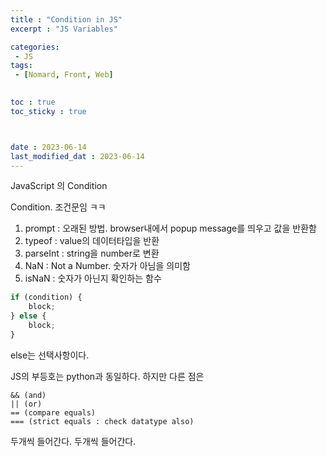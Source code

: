```yaml
---
title : "Condition in JS"
excerpt : "JS Variables"

categories: 
 - JS
tags: 
 - [Nomard, Front, Web]

 
toc : true
toc_sticky : true



date : 2023-06-14
last_modified_dat : 2023-06-14
---
```

<div class='notice--info' markdown='1'>
JavaScript 의 Condition
</div>

Condition. 조건문임 ㅋㅋ  

1. prompt : 오래된 방법. browser내에서 popup message를 띄우고 값을 반환함
2. typeof : value의 데이터타입을 반환
3. parseInt : string을 number로 변환
4. NaN : Not a Number. 숫자가 아님을 의미함
5. isNaN : 숫자가 아닌지 확인하는 함수

```JavaScript
if (condition) {
    block;
} else {
    block;
}
```
else는 선택사항이다.  


JS의 부등호는 python과 동일하다. 하지만 다른 점은
```JS
&& (and)
|| (or)
== (compare equals)
=== (strict equals : check datatype also)
```
두개씩 들어간다.
두개씩 들어간다.